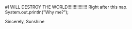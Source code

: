 #I WILL DESTROY THE WORLD!!!!!!!!!!!!!!!!
Right after this nap.
System.out.println("Why me?");

Sincerely,
	Sunshine